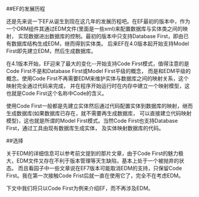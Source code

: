 ﻿##EF的发展历程

还是先来说一下EF从诞生到现在这几年的发展历程吧。在EF最初的版本中，作为一个ORM组件其通过EDM文件(里面是一些xml)来配置数据库与实体类之间的映射，
实现数据进出数据库的控制。最初的版本中只支持Database First，即由已有数据库结构生成EDM，继而得到实体类。
后来EF在4.0版本起开始支持Model First即先建立EDM，然后生成数据库。

在4.1版本开始，EF迎来了最大的变化--开始支持Code First模式，值得注意的是Code First不是和Database First或Model First平级的概念，
而是和EDM平级的概念。使用Code First不再需要EDM来维护实体与数据库之间的映射关系，这个映射完全通过代码来完成，
并在程序开始运行时在内存中建立一个映射模型，这也就是Code First这个名称中Code的含义。

使用Code First一般都是先建立实体然后通过代码配置实体到数据库的映射，继而生成数据库(如果数据库已存在，就不需要再生成数据库，
可以直接建立代码映射模型)，这也就是所谓的Model First模式。当然Code First也支持Database First，通过工具由现有数据库生成实体，
及实体映射数据库的代码。


##选择

关于EDM的详细信息可以参考前文提到的那片文章，由于Code First的魅力极大，EDM文件又存在不利于版本管理等天生缺陷，基本上处于一个被抛弃的状态。
而且看园子中一些文章说在EF7版本可能取消EDM的支持，只保留Code First。我在第一次接触Code Frist后就一直在使用它了，完全不在考虑EDM。

下文中我们将只以Code First为例来介绍EF，而不再涉及EDM。
